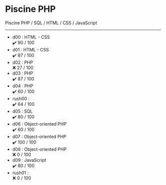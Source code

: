 # Piscine PHP

Piscine PHP / SQL / HTML / CSS / JavaScript
____

- d00 : HTML - CSS <br/>
  :heavy_check_mark:  90 / 100
- d01 : HTML - CSS <br/>
  :heavy_check_mark:  87 / 100
- d02 : PHP <br/>
  :x:                 27 / 100
- d03 : PHP <br/>
  :heavy_check_mark:  87 / 100
- d04 : PHP <br/>
  :heavy_check_mark:  60 / 100
- rush00 : <br/>
  :heavy_check_mark:  64 / 100
- d05 : SQL <br/>
  :heavy_check_mark:   80 / 100
- d06 : Object-oriented PHP <br/>
  :heavy_check_mark:   60 / 100
- d07 : Object-oriented PHP <br/>
  :heavy_check_mark:   100 / 100
- d08 : Object-oriented PHP <br/>
  :x:                  0 / 100
- d09 : JavaScript <br/>
  :heavy_check_mark:   80 / 100
- rush01 : <br/>
  :x:                  0 / 100
